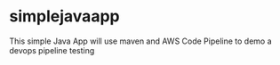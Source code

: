 # simplejavaapp
This simple Java App will use maven and AWS Code Pipeline to demo a devops pipeline
testing
